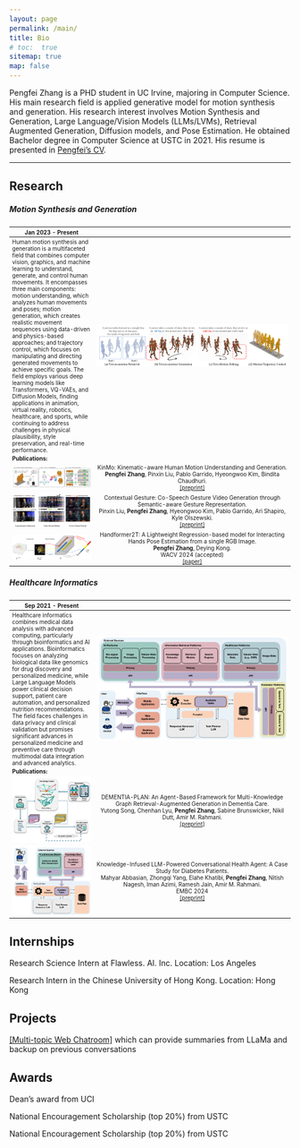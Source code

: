 ```yaml
---
layout: page
permalink: /main/
title: Bio
# toc:  true
sitemap: true
map: false
---
```


Pengfei Zhang is a PHD student in UC Irvine, majoring in Computer Science. His main research field is applied generative model for motion synthesis and generation. His research interest involves Motion Synthesis and Generation, Large Language/Vision Models (LLMs/LVMs), Retrieval Augmented Generation, Diffusion models, and Pose Estimation. He obtained Bachelor degree in Computer Science at USTC in 2021. His resume is presented in [Pengfei’s CV](files/PengfeiZhang_resume.pdf).

---

<!-- #### NEWS 

06/2024: Start a position at Flawless. Inc!

10/2023: One paper is accepted by WACV 2024! -->
<!-- 
10/2023: Switched to the new lab with research on artificial intelligence, computer vision, and large language model for healthcare!

05/2022: One paper is accepted by RECOMB 2023 for oral presentation! -->


<!-- ##### Website Introduction

My scientific experiences are recorded in [research](https://zpf0117b.github.io/PengfeiZhang.github.io/research/) and [publications](https://zpf0117b.github.io/PengfeiZhang.github.io/publications/).  -->


<!-- <embed src="http://files2.17173.com/__flash/2011/10/21/honehone_clock_tr.swf"> -->

<style scoped>
table {
  font-size: 10px;
}
</style>

<style>
table th:first-of-type {
    width: 30%;
}
table th:nth-of-type(2) {
    width: 70%;
}
/* table th:nth-of-type(3) {
    width: 50%;
}
table th:nth-of-type(4) {
    width: 30%;
} */
</style>

## Research

##### Motion Synthesis and Generation

| Jan 2023 - Present       | &nbsp;         |
| ---- |:---------------:|
|Human motion synthesis and generation is a multifaceted field that combines computer vision, graphics, and machine learning to understand, generate, and control human movements. It encompasses three main components: motion understanding, which analyzes human movements and poses; motion generation, which creates realistic movement sequences using data-driven and physics-based approaches; and trajectory control, which focuses on manipulating and directing generated movements to achieve specific goals. The field employs various deep learning models like Transformers, VQ-VAEs, and Diffusion Models, finding applications in animation, virtual reality, robotics, healthcare, and sports, while continuing to address challenges in physical plausibility, style preservation, and real-time performance. | ![C4](pubimages/C4.png) | 
| **Publications:**        | &nbsp;         |
| ![C4.2](pubimages/C4.2.png) | KinMo: Kinematic-aware Human Motion Understanding and Generation.<br> **Pengfei Zhang**, Pinxin Liu, Pablo Garrido, Hyeongwoo Kim, Bindita Chaudhuri.<br> [\[preprint\]](https://arxiv.org/abs/2411.15472) |
| ![C3](pubimages/C3.png) |  Contextual Gesture: Co-Speech Gesture Video Generation through Semantic-aware Gesture Representation.<br> Pinxin Liu, **Pengfei Zhang**, Hyeongwoo Kim, Pablo Garrido, Ari Shapiro, Kyle Olszewski.<br> [\[preprint\]](https://arxiv.org/abs/2502.07239)  |
| ![C2](pubimages/C2.jpg) |  Handformer2T: A Lightweight Regression-based model for Interacting Hands Pose Estimation from a single RGB Image.<br> **Pengfei Zhang**, Deying Kong.  <br> WACV 2024 (accepted)<br> [\[paper\]](https://openaccess.thecvf.com/content/WACV2024/html/Zhang_Handformer2T_A_Lightweight_Regression-Based_Model_for_Interacting_Hands_Pose_Estimation_WACV_2024_paper.html) |



##### Healthcare Informatics

| Sep 2021 - Present       | &nbsp;         |
| ---- |:---------------:|
| Healthcare informatics combines medical data analysis with advanced computing, particularly through bioinformatics and AI applications. Bioinformatics focuses on analyzing biological data like genomics for drug discovery and personalized medicine, while Large Language Models power clinical decision support, patient care automation, and personalized nutrition recommendations. The field faces challenges in data privacy and clinical validation but promises significant advances in personalized medicine and preventive care through multimodal data integration and advanced analytics. | ![R2](pubimages/R2.jpg) |
| **Publications:**        | &nbsp; |
| ![A.C2](pubimages/A.C2.png) |  DEMENTIA-PLAN: An Agent-Based Framework for Multi-Knowledge Graph Retrieval-Augmented Generation in Dementia Care.<br> Yutong Song, Chenhan Lyu, **Pengfei Zhang**, Sabine Brunswicker, Nikil Dutt, Amir M. Rahmani.<br> [\[preprint\]](https://openreview.net/pdf?id=m7KkNKMDVp) |
| ![A.C1](pubimages/A.C1.png) | Knowledge-Infused LLM-Powered Conversational Health Agent: A Case Study for Diabetes Patients.<br> Mahyar Abbasian, Zhongqi Yang, Elahe Khatibi, **Pengfei Zhang**, Nitish Nagesh, Iman Azimi, Ramesh Jain, Amir M. Rahmani.<br> EMBC 2024 <br> [\[preprint\]](https://arxiv.org/abs/2402.10153) |


## Internships

Research Science Intern at Flawless. AI. Inc. Location: Los Angeles

Research Intern in the Chinese University of Hong Kong. Location: Hong Kong

## Projects

[\[Multi-topic Web Chatroom\]](https://github.com/zpf0117b/Distributed-Chatroom-with-LLaMa-Powered-Summarization) which can provide summaries from LLaMa and backup on previous conversations

## Awards

Dean’s award from UCI

National Encouragement Scholarship (top 20\%) from USTC

National Encouragement Scholarship (top 20\%) from USTC
